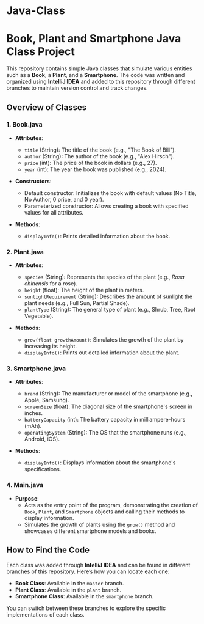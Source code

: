 # Java-Class
# Book, Plant and Smartphone Java Class Project

This repository contains simple Java classes that simulate various entities such as a **Book**, a **Plant**, and a **Smartphone**. The code was written and organized using **IntelliJ IDEA** and added to this repository through different branches to maintain version control and track changes.

## Overview of Classes

### 1. **Book.java**
- **Attributes**: 
  - `title` (String): The title of the book (e.g., "The Book of Bill").
  - `author` (String): The author of the book (e.g., "Alex Hirsch").
  - `price` (int): The price of the book in dollars (e.g., 27).
  - `year` (int): The year the book was published (e.g., 2024).

- **Constructors**:
  - Default constructor: Initializes the book with default values (No Title, No Author, 0 price, and 0 year).
  - Parameterized constructor: Allows creating a book with specified values for all attributes.

- **Methods**:
  - `displayInfo()`: Prints detailed information about the book.

### 2. **Plant.java**
- **Attributes**: 
  - `species` (String): Represents the species of the plant (e.g., *Rosa chinensis* for a rose).
  - `height` (float): The height of the plant in meters.
  - `sunlightRequirement` (String): Describes the amount of sunlight the plant needs (e.g., Full Sun, Partial Shade).
  - `plantType` (String): The general type of plant (e.g., Shrub, Tree, Root Vegetable).

- **Methods**:
  - `grow(float growthAmount)`: Simulates the growth of the plant by increasing its height.
  - `displayInfo()`: Prints out detailed information about the plant.

### 3. **Smartphone.java**
- **Attributes**:
  - `brand` (String): The manufacturer or model of the smartphone (e.g., Apple, Samsung).
  - `screenSize` (float): The diagonal size of the smartphone's screen in inches.
  - `batteryCapacity` (int): The battery capacity in milliampere-hours (mAh).
  - `operatingSystem` (String): The OS that the smartphone runs (e.g., Android, iOS).

- **Methods**:
  - `displayInfo()`: Displays information about the smartphone's specifications.

### 4. **Main.java**
- **Purpose**: 
  - Acts as the entry point of the program, demonstrating the creation of `Book`, `Plant`, and `Smartphone` objects and calling their methods to display information.
  - Simulates the growth of plants using the `grow()` method and showcases different smartphone models and books.

## How to Find the Code

Each class was added through **IntelliJ IDEA** and can be found in different branches of this repository. Here’s how you can locate each one:

- **Book Class**: Available in the `master` branch.
- **Plant Class**: Available in the `plant` branch.
- **Smartphone Class**: Available in the `smartphone` branch.

You can switch between these branches to explore the specific implementations of each class.
